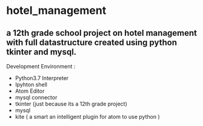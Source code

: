 # hotel_management
## a  12th grade school project on hotel management with full datastructure created using python tkinter and mysql.

Development Environment :
- Python3.7 Interpreter 
- Ipyhton shell 
-  Atom Editor 
- mysql connector 
-  tkinter (just because its a 12th grade project)
-  mysql
- kite ( a smart an intelligent plugin for atom to use python )

